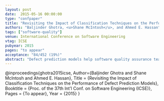 ```yaml
---
layout: post
date:  2015-05-16 00:00:00
type: "confpaper"
title: "Revisiting the Impact of Classification Techniques on the Performance of Defect Prediction Models"
authors: "Baljinder Ghotra, <u>Shane McIntosh</u>, and Ahmed E. Hassan"
tags: ["software-quality"]
venue: International Conference on Software Engineering
vtag: ICSE
pubyear: 2015
pages: "to appear"
acceptance: "84/452 (19%)"
abstract: "Defect prediction models help software quality assurance teams in effectively allocating their limited resources to defect-prone software modules. A variety of classification techniques have been used to build defect prediction models ranging from simple (e.g., logistic regression) to advanced techniques (e.g., Multivariate Adaptive Regression Splines (MARS)). Surprisingly, recent research on the NASA dataset suggests that the performance of a defect prediction model is not significantly impacted by the technique used to train it. However, the dataset, that is used in the prior study is both: (a) noisy, i.e., contains erroneous entries and (b) biased, i.e., only contains software developed in one setting. Hence, we set out to replicate this prior study using a cleaned version of the original NASA dataset, as well as on a new dataset containing open source software developed in a variety of settings (e.g., Apache, GNU). Our study shows the same pattern of statistical grouping (i.e., the impact of techniques is minimal) of techniques as found by the previous study. However, using the cleaned NASA dataset and the open source datasets from the PROMISE repository, we observe a clear separation of statistical groups of techniques (i.e., techniques impact the performance of classification models). Contrary to earlier research, we find that some classification techniques produce models that outperform others on the cleaned version of the NASA dataset and open source datasets."
---
```

@inproceedings{ghotra2015icse,
	Author={Baljinder Ghotra and Shane McIntosh and Ahmed E. Hassan},
	Title = {Revisiting the Impact of Classification Techniques on the Performance of Defect Prediction Models},
	Booktitle = {Proc. of the 37th Int'l Conf. on Software Engineering (ICSE)},
	Pages = {To appear},
	Year = {2015}
}
